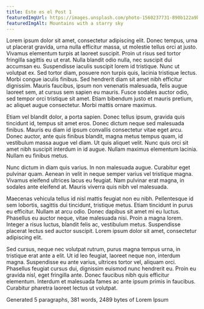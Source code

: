 ```yaml
---
title: Este es el Post 1
featuredImgUrl: https://images.unsplash.com/photo-1560237731-890b122a9b6c
featuredImgAlt: Mountains with a starry sky
---
```


Lorem ipsum dolor sit amet, consectetur adipiscing elit. Donec tempus, urna ut placerat gravida, urna nulla efficitur massa, ut molestie tellus orci at justo. Vivamus elementum turpis at laoreet suscipit. Proin ut risus sed tortor fringilla sagittis eu ut erat. Nulla blandit odio nulla, nec suscipit dui accumsan eu. Suspendisse iaculis suscipit lorem id tristique. Nunc ut volutpat ex. Sed tortor diam, posuere non turpis quis, lacinia tristique lectus. Morbi congue iaculis finibus. Sed hendrerit diam sit amet nibh efficitur dignissim. Mauris faucibus, ipsum non venenatis malesuada, felis augue laoreet sem, at cursus sem sapien eu mauris. Fusce sodales auctor odio, sed tempor orci tristique sit amet. Etiam bibendum justo et mauris pretium, ac aliquet augue consectetur. Morbi mattis ornare maximus.

Etiam vel blandit dolor, a porta sapien. Donec tellus ipsum, gravida quis tincidunt id, tempus sit amet eros. Donec dictum neque sed malesuada finibus. Mauris eu diam id ipsum convallis consectetur vitae eget arcu. Donec auctor, ante quis finibus blandit, magna metus tempus quam, id vestibulum massa augue vel diam. Ut quis aliquet velit. Nunc quis orci sit amet nibh suscipit interdum in id augue. Nullam maximus elementum lacinia. Nullam eu finibus metus.

Nunc dictum in diam quis varius. In non malesuada augue. Curabitur eget pulvinar quam. Aenean in velit in neque semper varius vel tristique magna. Vivamus eleifend ultrices lacus eu feugiat. Nam pulvinar erat magna, in sodales ante eleifend at. Mauris viverra quis nibh vel malesuada.

Maecenas vehicula tellus id nisl mattis feugiat non eu nibh. Pellentesque id sem lobortis, sagittis dui tincidunt, tristique metus. Etiam tincidunt in purus eu efficitur. Nullam at arcu odio. Donec dapibus sit amet mi eu luctus. Phasellus eu auctor neque, vitae malesuada nisi. Proin a magna lorem. Integer a risus luctus, blandit felis ac, vestibulum metus. Suspendisse placerat lectus sed auctor suscipit. Lorem ipsum dolor sit amet, consectetur adipiscing elit.

Sed cursus, neque nec volutpat rutrum, purus magna tempus urna, in tristique erat ante a elit. Ut id leo feugiat, laoreet neque non, interdum magna. Suspendisse eu ante varius, ultrices tortor vel, aliquam orci. Phasellus feugiat cursus dui, dignissim euismod nunc hendrerit eu. Proin eu gravida nisl, eget fringilla ante. Donec faucibus nibh quis efficitur elementum. Interdum et malesuada fames ac ante ipsum primis in faucibus. Curabitur pharetra laoreet lectus ut volutpat.

Generated 5 paragraphs, 381 words, 2489 bytes of Lorem Ipsum
